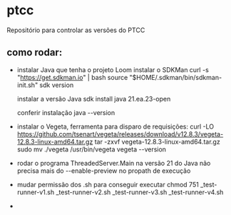 # ptcc
Repositório para controlar as versões do PTCC


## como rodar:
- instalar Java que tenha o projeto Loom
    instalar o SDKMan
        curl -s "https://get.sdkman.io" | bash 
        source "$HOME/.sdkman/bin/sdkman-init.sh"
        sdk version
    
    instalar a versão Java
        sdk install java 21.ea.23-open

    conferir instalação
        java --version

- instalar o Vegeta, ferramenta para disparo de requisições:
    curl -LO https://github.com/tsenart/vegeta/releases/download/v12.8.3/vegeta-12.8.3-linux-amd64.tar.gz
    tar -zxvf vegeta-12.8.3-linux-amd64.tar.gz
    sudo mv ./vegeta /usr/bin/vegeta
    vegeta --version

- rodar o programa ThreadedServer.Main
    na versão 21 do Java não precisa mais do --enable-preview no propath de execução

- mudar permissão dos .sh para conseguir executar
    chmod 751 _test-runner-v1.sh _test-runner-v2.sh _test-runner-v3.sh _test-runner-v4.sh

- 